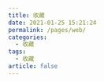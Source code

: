 ```yaml
---
title: 收藏
date: 2021-01-25 15:21:24
permalink: /pages/web/
categories:
  - 收藏
tags:
  - 收藏
article: false
---
```

